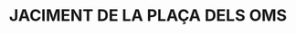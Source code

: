 ---
layout: patrimoni-details
title:  "JACIMENT DE LA PLAÇA DELS OMS"
collections: ["patrimoni-arqueologic-i-paleontologic"]
coordinates:
  - group1:
        - [1.46166490279249, 42.357972614423538]
        - [1.46166495806972, 42.358051055422166]
        - [1.461903120633131, 42.358054459909525]
        - [1.461910983770398, 42.358054982650813]
        - [1.461957098881463, 42.358055601402569]
        - [1.462061169595956, 42.358055746002051]
        - [1.462063462216407, 42.357950216200464]
        - [1.46199510270943, 42.357950550746814]
        - [1.461994899237636, 42.357958892725193]
        - [1.461864366370854, 42.357959644702049]
        - [1.461863716117777, 42.357951708503947]
        - [1.461796481368519, 42.35795205802394]
        - [1.461795710404467, 42.357960601004578]
        - [1.461754927786983, 42.357960470980871]
        - [1.4617553921294, 42.357952966974487]
        - [1.461711506260525, 42.357953212527882]
        - [1.46171189702006, 42.357971784747541]
        - [1.461677025203443, 42.357970471293314]
        - [1.46166490279249, 42.357972614423538]
---